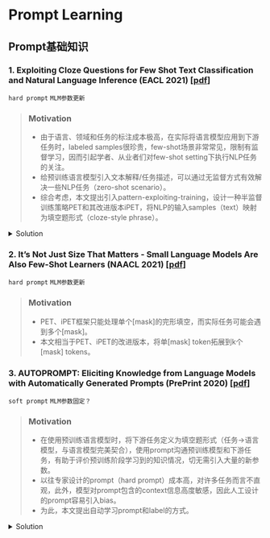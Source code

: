 # Prompt Learning

## Prompt基础知识

### 1. Exploiting Cloze Questions for Few Shot Text Classification and Natural Language Inference (EACL 2021) [[pdf](./Paper/Prompt/Exploiting_Clone/Exploiting%20Cloze%20Questions%20for%20Few%20Shot%20Text%20Classification%20and%20Natural%20Language%20Inference%20-%20EACL%202021.pdf)]

`hard prompt` `MLM参数更新`

> ### Motivation
> - 由于语言、领域和任务的标注成本极高，在实际将语言模型应用到下游任务时，labeled samples很珍贵，few-shot场景非常常见，限制有监督学习，因而引起学者、从业者们对few-shot setting下执行NLP任务的关注。
> - 给预训练语言模型引入文本解释/任务描述，可以通过无监督方式有效解决一些NLP任务（zero-shot scenario）。
> - 综合考虑，本文提出引入pattern-exploiting-training，设计一种半监督训练策略PET和其改进版本iPET，将NLP的输入samples（text）映射为填空题形式（cloze-style phrase）。

<details>
<summary>Solution</summary>

> ![Framework of PET](./Paper/Prompt/Exploiting_Clone/fig1.png)

</details>

### 2. It’s Not Just Size That Matters - Small Language Models Are Also Few-Shot Learners (NAACL 2021) [[pdf](./Paper/Prompt/Not_Just_Size/It%E2%80%99s%20Not%20Just%20Size%20That%20Matters%20-%20Small%20Language%20Models%20Are%20Also%20Few-Shot%20Learners%20-%20NAACL%202021.pdf)]

`hard prompt` `MLM参数更新`
    
> ### Motivation
> - PET、iPET框架只能处理单个[mask]的完形填空，而实际任务可能会遇到多个[mask]。
> - 本文相当于PET、iPET的改进版本，将单[mask] token拓展到k个[mask] tokens。

<!-- <details>
<summary>Solution</summary>

> ![Framework]()

</details> -->

### 3. AUTOPROMPT: Eliciting Knowledge from Language Models with Automatically Generated Prompts (PrePrint 2020) [[pdf](./Paper/Prompt/AutoPrompt/Autoprompt%20-%20Eliciting%20knowledge%20from%20language%20models%20with%20automatically%20generated%20prompts%20-%20preprint.pdf)]

`soft prompt` `MLM参数固定？`

> ### Motivation
> - 在使用预训练语言模型时，将下游任务定义为填空题形式（任务->语言模型，与语言模型完美契合），使用prompt沟通预训练模型和下游任务，有助于评价预训练阶段学习到的知识情况，切无需引入大量的新参数。
> - 以往专家设计的prompt（hard prompt）成本高，对许多任务而言不直观，此外，模型对prompt包含的context信息高度敏感，因此人工设计的prompt容易引入bias。
> - 为此，本文提出自动学习prompt和label的方式。

<details>
<summary>Solution</summary>

> ![Framework of AutoPrompt](./Paper/Prompt/AutoPrompt/fig1.png)

</details>
